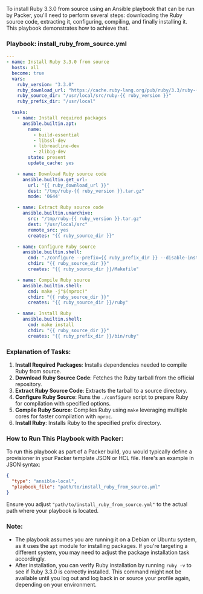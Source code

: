 To install Ruby 3.3.0 from source using an Ansible playbook that can be run by Packer, you'll need to perform several steps: downloading the Ruby source code, extracting it, configuring, compiling, and finally installing it. This playbook demonstrates how to achieve that.

### Playbook: install_ruby_from_source.yml

```yaml
---
- name: Install Ruby 3.3.0 from source
  hosts: all
  become: true
  vars:
    ruby_version: "3.3.0"
    ruby_download_url: "https://cache.ruby-lang.org/pub/ruby/3.3/ruby-{{ ruby_version }}.tar.gz"
    ruby_source_dir: "/usr/local/src/ruby-{{ ruby_version }}"
    ruby_prefix_dir: "/usr/local"

  tasks:
    - name: Install required packages
      ansible.builtin.apt:
        name:
          - build-essential
          - libssl-dev
          - libreadline-dev
          - zlib1g-dev
        state: present
        update_cache: yes

    - name: Download Ruby source code
      ansible.builtin.get_url:
        url: "{{ ruby_download_url }}"
        dest: "/tmp/ruby-{{ ruby_version }}.tar.gz"
        mode: '0644'

    - name: Extract Ruby source code
      ansible.builtin.unarchive:
        src: "/tmp/ruby-{{ ruby_version }}.tar.gz"
        dest: "/usr/local/src"
        remote_src: yes
        creates: "{{ ruby_source_dir }}"

    - name: Configure Ruby source
      ansible.builtin.shell:
        cmd: "./configure --prefix={{ ruby_prefix_dir }} --disable-install-doc"
        chdir: "{{ ruby_source_dir }}"
        creates: "{{ ruby_source_dir }}/Makefile"

    - name: Compile Ruby source
      ansible.builtin.shell:
        cmd: make -j"$(nproc)"
        chdir: "{{ ruby_source_dir }}"
        creates: "{{ ruby_source_dir }}/ruby"

    - name: Install Ruby
      ansible.builtin.shell:
        cmd: make install
        chdir: "{{ ruby_source_dir }}"
        creates: "{{ ruby_prefix_dir }}/bin/ruby"
```

### Explanation of Tasks:

1. **Install Required Packages**: Installs dependencies needed to compile Ruby from source.
2. **Download Ruby Source Code**: Fetches the Ruby tarball from the official repository.
3. **Extract Ruby Source Code**: Extracts the tarball to a source directory.
4. **Configure Ruby Source**: Runs the `./configure` script to prepare Ruby for compilation with specified options.
5. **Compile Ruby Source**: Compiles Ruby using `make` leveraging multiple cores for faster compilation with `nproc`.
6. **Install Ruby**: Installs Ruby to the specified prefix directory.

### How to Run This Playbook with Packer:

To run this playbook as part of a Packer build, you would typically define a provisioner in your Packer template JSON or HCL file. Here's an example in JSON syntax:

```json
{
  "type": "ansible-local",
  "playbook_file": "path/to/install_ruby_from_source.yml"
}
```

Ensure you adjust `"path/to/install_ruby_from_source.yml"` to the actual path where your playbook is located.

### Note:

- The playbook assumes you are running it on a Debian or Ubuntu system, as it uses the `apt` module for installing packages. If you're targeting a different system, you may need to adjust the package installation task accordingly.
- After installation, you can verify Ruby installation by running `ruby -v` to see if Ruby 3.3.0 is correctly installed. This command might not be available until you log out and log back in or source your profile again, depending on your environment.

